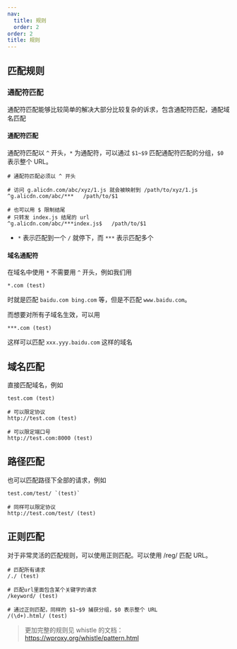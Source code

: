 ```yaml
---
nav:
  title: 规则
  order: 2
order: 2
title: 规则
---
```


## 匹配规则

### 通配符匹配

通配符匹配能够比较简单的解决大部分比较复杂的诉求，包含通配符匹配，通配域名匹配

#### 通配符匹配

通配符匹配以 `^` 开头，`*` 为通配符，可以通过 `$1~$9` 匹配通配符匹配的分组，`$0` 表示整个 URL。

```
# 通配符匹配必须以 ^ 开头

# 访问 g.alicdn.com/abc/xyz/1.js 就会被映射到 /path/to/xyz/1.js
^g.alicdn.com/abc/***   /path/to/$1

# 也可以用 $ 限制结尾
# 只转发 index.js 结尾的 url
^g.alicdn.com/abc/***index.js$   /path/to/$1
```

- `*` 表示匹配到一个 `/` 就停下，而 `***` 表示匹配多个

#### 域名通配符

在域名中使用 `*` 不需要用 `^` 开头，例如我们用

```
*.com (test)
```

时就是匹配 `baidu.com bing.com` 等，但是不匹配 `www.baidu.com`。

而想要对所有子域名生效，可以用

```
***.com (test)
```

这样可以匹配 `xxx.yyy.baidu.com` 这样的域名

## 域名匹配

直接匹配域名，例如

```
test.com (test)

# 可以限定协议
http://test.com (test)

# 可以限定端口号
http://test.com:8000 (test)
```

## 路径匹配

也可以匹配路径下全部的请求，例如

```
test.com/test/ `(test)`

# 同样可以限定协议
http://test.com/test/ (test)
```

## 正则匹配

对于非常灵活的匹配规则，可以使用正则匹配。可以使用 /reg/ 匹配 URL。

```
# 匹配所有请求
/./ (test)

# 匹配url里面包含某个关键字的请求
/keyword/ (test)

# 通过正则匹配，同样的 $1~$9 捕获分组，$0 表示整个 URL
/(\d+).html/ (test)
```

> 更加完整的规则见 whistle 的文档：https://wproxy.org/whistle/pattern.html

